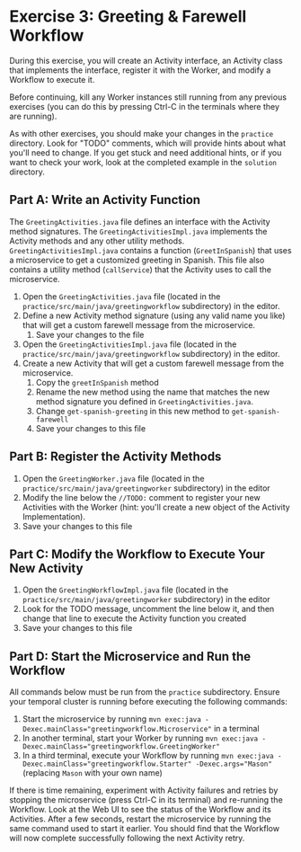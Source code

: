 # Exercise 3: Greeting & Farewell Workflow
During this exercise, you will create an Activity interface, an Activity class that
implements the interface, register it with the Worker, and modify a Workflow to execute it.

Before continuing, kill any Worker instances still running from any
previous exercises (you can do this by pressing Ctrl-C in the terminals 
where they are running).

As with other exercises, you should make your changes in the `practice` 
directory. Look for "TODO" comments, which will provide hints about what
you'll need to change. If you get stuck and need additional hints, or 
if you want to check your work, look at the completed example in the
`solution` directory. 

## Part A: Write an Activity Function
The `GreetingActivities.java` file defines an interface with the Activity method signatures.
The `GreetingActivitiesImpl.java` implements the Activity methods and any other utility methods.
`GreetingActivitiesImpl.java` contains a function (`GreetInSpanish`) that uses a 
microservice to get a customized greeting in Spanish. This file also contains a utility method
(`callService`) that the Activity uses to call the microservice. 

1. Open the `GreetingActivities.java` file (located in the `practice/src/main/java/greetingworkflow` subdirectory) in the editor.
2. Define a new Activity method signature (using any valid name you like) that will get a custom farewell message from the microservice.
   1. Save your changes to the file
3. Open the `GreetingActivitiesImpl.java` file (located in the `practice/src/main/java/greetingworkflow` subdirectory) in the editor.
4. Create a new Activity that will get a custom farewell message from the microservice.
   1. Copy the `greetInSpanish` method
   2. Rename the new method using the name that matches the new method signature you defined in `GreetingActivities.java`.
   3. Change `get-spanish-greeting` in this new method to `get-spanish-farewell`
   4. Save your changes to this file

## Part B: Register the Activity Methods
1. Open the `GreetingWorker.java` file (located in the `practice/src/main/java/greetingworker` subdirectory) in the editor
2. Modify the line below the `//TODO:` comment to register your new Activities with the Worker (hint: you'll create a new object of the Activity Implementation).
3. Save your changes to this file


## Part C: Modify the Workflow to Execute Your New Activity
1. Open the `GreetingWorkflowImpl.java` file (located in the `practice/src/main/java/greetingworker` subdirectory) in the editor
2. Look for the TODO message, uncomment the line below it, and then change that line
   to execute the Activity function you created
3. Save your changes to this file


## Part D: Start the Microservice and Run the Workflow
All commands below must be run from the `practice` subdirectory. Ensure your temporal cluster is running
before executing the following commands:

1. Start the microservice by running `mvn exec:java -Dexec.mainClass="greetingworkflow.Microservice"` in a terminal
2. In another terminal, start your Worker by running `mvn exec:java -Dexec.mainClass="greetingworkflow.GreetingWorker"`
3. In a third terminal, execute your Workflow by running `mvn exec:java -Dexec.mainClass="greetingworkflow.Starter" -Dexec.args="Mason"` 
    (replacing `Mason` with your own name)

If there is time remaining, experiment with Activity failures and retries 
by stopping the microservice (press Ctrl-C in its terminal) and re-running 
the Workflow. Look at the Web UI to see the status of the Workflow and its
Activities. After a few seconds, restart the microservice by running the
same command used to start it earlier. You should find that the Workflow
will now complete successfully following the next Activity retry.
